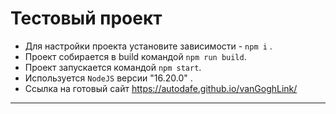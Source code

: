# Тестовый проект

* Для настройки проекта установите зависимости - `npm i` .
* Проект собирается в build командой `npm run build`.
* Проект запускается командой `npm start`.
* Используется `NodeJS` версии "16.20.0" . 
* Ссылка на готовый сайт https://autodafe.github.io/vanGoghLink/

---
